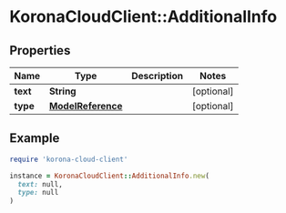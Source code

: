 # KoronaCloudClient::AdditionalInfo

## Properties

| Name | Type | Description | Notes |
| ---- | ---- | ----------- | ----- |
| **text** | **String** |  | [optional] |
| **type** | [**ModelReference**](ModelReference.md) |  | [optional] |

## Example

```ruby
require 'korona-cloud-client'

instance = KoronaCloudClient::AdditionalInfo.new(
  text: null,
  type: null
)
```


